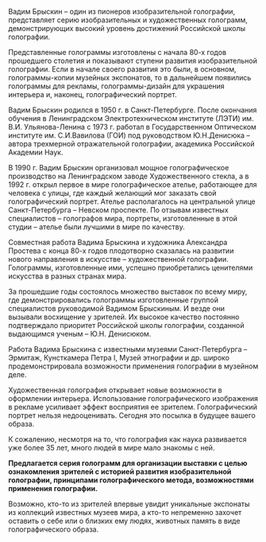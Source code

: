 Вадим Брыскин – один из пионеров изобразительной голографии, представляет серию изобразительных и художественных голограмм, демонстрирующих высокий уровень достижений Российской школы голографии.

Представленные голограммы изготовлены с начала 80-х годов прошедшего столетия и показывают ступени развития изобразительной голографии. Если в начале своего развития это были, в основном, голограммы-копии музейных экспонатов, то в дальнейшем появились голограммы для рекламы, голограммы-дизайн для украшения интерьера и, наконец, голографический портрет.

Вадим Брыскин родился в 1950 г. в Санкт-Петербурге. После окончания обучения в Ленинградском Электротехническом институте (ЛЭТИ) им. В.И. Ульянова-Ленина с 1973 г. работал в Государственном Оптическом институте им. С.И.Вавилова (ГОИ) под руководством Ю.Н.Денисюка – автора трехмерной отражательной голографии, академика Российской Академии Наук.

В 1990 г. Вадим Брыскин организовал мощное голографическое производство на Ленинградском заводе Художественного стекла, а в 1992 г. открыл первое в мире голографическое ателье, работающее для человека с улицы, где каждый желающий мог заказать свой голографический портрет. Ателье располагалось на центральной улице Санкт-Петербурга – Невском проспекте. По отзывам известных специалистов – голографов мира, портреты, изготовленные в этой студии – ателье были лучшими в мире по качеству.

Совместная работа Вадима Брыскина и художника Александра Простева с конца 80-х годов плодотворно сказалась на развитии нового направления в искусстве – художественной голографии. Голограммы, изготовленные ими, успешно приобретались ценителями искусства в разных странах мира.

За прошедшие годы состоялось множество выставок по всему миру, где демонстрировались голограммы изготовленные группой специалистов руководимой Вадимом Брыскиным. И везде они вызывали восхищение у зрителей. Их высокое качество постоянно подтверждало приоритет Российской школы голографии, созданной выдающимся ученым – Ю.Н. Денисюком.

Работа Вадима Брыскина с известными музеями Санкт-Петербурга – Эрмитаж, Кунсткамера Петра I, Музей этнографии и др. широко продемонстрировала возможности применения голографии в музейном деле.

Художественная голография открывает новые возможности в оформлении интерьера. Использование голографического изображения в рекламе усиливает эффект восприятия ее зрителем. Голографический портрет нельзя недооценивать. Сегодня это посылка в будущее вашего образа.

К сожалению, несмотря на то, что голография как наука развивается уже более 35 лет, много людей в мире мало знакомы с ней.

**Предлагается серия голограмм для организации выставки с целью ознакомления зрителей с историей развития изобразительной голографии, принципами голографического метода, возможностями применения голографии.**

Возможно, кто-то из зрителей впервые увидит уникальные экспонаты из коллекций известных музеев мира, а кто-то непременно захочет оставить о себе или о близких ему людях, животных память в виде голографического образа.
